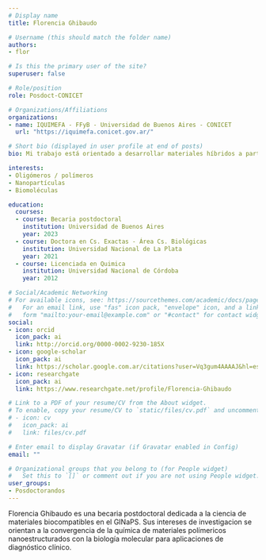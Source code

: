 ```yaml
---
# Display name
title: Florencia Ghibaudo

# Username (this should match the folder name)
authors:
- flor

# Is this the primary user of the site?
superuser: false

# Role/position
role: Posdoct-CONICET

# Organizations/Affiliations
organizations:
- name: IQUIMEFA - FFyB - Universidad de Buenos Aires - CONICET
  url: "https://iquimefa.conicet.gov.ar/"

# Short bio (displayed in user profile at end of posts)
bio: Mi trabajo está orientado a desarrollar materiales híbridos a partir de superficies modificadas con nanopartículas estabilizadas con oligómeros o polímeros funcionalizados, para la captación eficiente de biomoléculas con aplicación en diagnóstico clínico.

interests:
- Oligómeros / polímeros
- Nanopartículas 
- Biomoléculas

education:
  courses:
  - course: Becaria postdoctoral
    institution: Universidad de Buenos Aires
    year: 2023
  - course: Doctora en Cs. Exactas - Área Cs. Biológicas
    institution: Universidad Nacional de La Plata
    year: 2021
  - course: Licenciada en Quimica
    institution: Universidad Nacional de Córdoba
    year: 2012

# Social/Academic Networking
# For available icons, see: https://sourcethemes.com/academic/docs/page-builder/#icons
#   For an email link, use "fas" icon pack, "envelope" icon, and a link in the
#   form "mailto:your-email@example.com" or "#contact" for contact widget.
social:
- icon: orcid
  icon_pack: ai
  link: http://orcid.org/0000-0002-9230-185X
- icon: google-scholar
  icon_pack: ai
  link: https://scholar.google.com.ar/citations?user=Vq3gum4AAAAJ&hl=es
- icon: researchgate
  icon_pack: ai
  link: https://www.researchgate.net/profile/Florencia-Ghibaudo

# Link to a PDF of your resume/CV from the About widget.
# To enable, copy your resume/CV to `static/files/cv.pdf` and uncomment the lines below.
# - icon: cv
#   icon_pack: ai
#   link: files/cv.pdf

# Enter email to display Gravatar (if Gravatar enabled in Config)
email: ""

# Organizational groups that you belong to (for People widget)
#   Set this to `[]` or comment out if you are not using People widget.
user_groups:
- Posdoctorandos
---
```


Florencia Ghibaudo es una becaria postdoctoral dedicada a la ciencia de materiales biocompatibles en el GINaPS. Sus intereses de investigacion se orientan a la convergencia de la química de materiales polímericos nanoestructurados con la biología molecular para aplicaciones de diagnóstico clínico.
